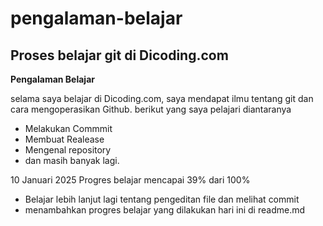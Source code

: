 # pengalaman-belajar
Proses belajar git di Dicoding.com
--
**Pengalaman Belajar**

selama saya belajar di Dicoding.com, saya mendapat ilmu tentang git dan cara mengoperasikan Github. berikut yang saya pelajari diantaranya
- Melakukan Commmit
- Membuat Realease
- Mengenal repository
- dan masih banyak lagi.

10 Januari 2025
Progres belajar mencapai 39% dari 100%
- Belajar lebih lanjut lagi tentang pengeditan file dan melihat commit
- menambahkan progres belajar yang dilakukan hari ini di readme.md
